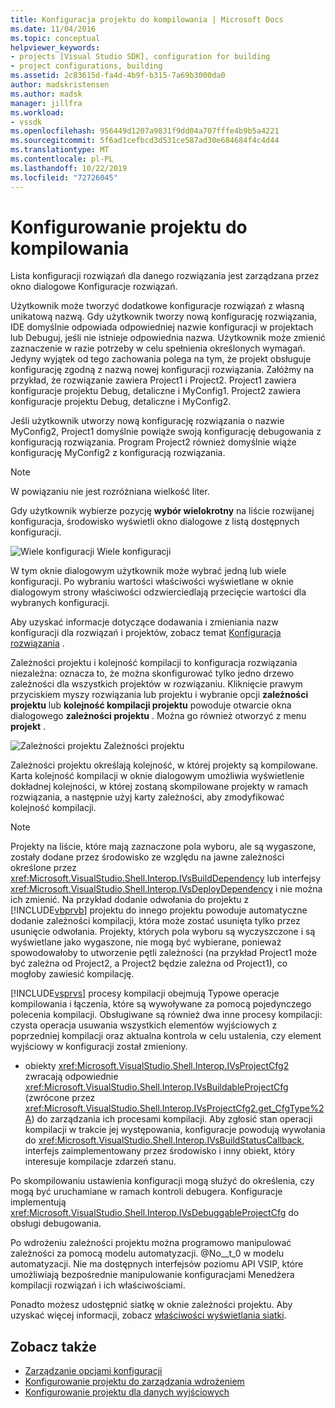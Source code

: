 ```yaml
---
title: Konfiguracja projektu do kompilowania | Microsoft Docs
ms.date: 11/04/2016
ms.topic: conceptual
helpviewer_keywords:
- projects [Visual Studio SDK], configuration for building
- project configurations, building
ms.assetid: 2c83615d-fa4d-4b9f-b315-7a69b3000da0
author: madskristensen
ms.author: madsk
manager: jillfra
ms.workload:
- vssdk
ms.openlocfilehash: 956449d1207a9831f9dd04a707fffe4b9b5a4221
ms.sourcegitcommit: 5f6ad1cefbcd3d531ce587ad30e684684f4c4d44
ms.translationtype: MT
ms.contentlocale: pl-PL
ms.lasthandoff: 10/22/2019
ms.locfileid: "72726045"
---
```

# <a name="project-configuration-for-building"></a>Konfigurowanie projektu do kompilowania
Lista konfiguracji rozwiązań dla danego rozwiązania jest zarządzana przez okno dialogowe Konfiguracje rozwiązań.

 Użytkownik może tworzyć dodatkowe konfiguracje rozwiązań z własną unikatową nazwą. Gdy użytkownik tworzy nową konfigurację rozwiązania, IDE domyślnie odpowiada odpowiedniej nazwie konfiguracji w projektach lub Debuguj, jeśli nie istnieje odpowiednia nazwa. Użytkownik może zmienić zaznaczenie w razie potrzeby w celu spełnienia określonych wymagań. Jedyny wyjątek od tego zachowania polega na tym, że projekt obsługuje konfigurację zgodną z nazwą nowej konfiguracji rozwiązania. Załóżmy na przykład, że rozwiązanie zawiera Project1 i Project2. Project1 zawiera konfiguracje projektu Debug, detaliczne i MyConfig1. Project2 zawiera konfiguracje projektu Debug, detaliczne i MyConfig2.

 Jeśli użytkownik utworzy nową konfigurację rozwiązania o nazwie MyConfig2, Project1 domyślnie powiąże swoją konfigurację debugowania z konfiguracją rozwiązania. Program Project2 również domyślnie wiąże konfigurację MyConfig2 z konfiguracją rozwiązania.

> [!NOTE]
> W powiązaniu nie jest rozróżniana wielkość liter.

 Gdy użytkownik wybierze pozycję **wybór wielokrotny** na liście rozwijanej konfiguracja, środowisko wyświetli okno dialogowe z listą dostępnych konfiguracji.

 ![Wiele konfiguracji](../../extensibility/internals/media/vsmultiplecfgs.gif "vsMultipleCfgs") Wiele konfiguracji

 W tym oknie dialogowym użytkownik może wybrać jedną lub wiele konfiguracji. Po wybraniu wartości właściwości wyświetlane w oknie dialogowym strony właściwości odzwierciedlają przecięcie wartości dla wybranych konfiguracji.

 Aby uzyskać informacje dotyczące dodawania i zmieniania nazw konfiguracji dla rozwiązań i projektów, zobacz temat [Konfiguracja rozwiązania](../../extensibility/internals/solution-configuration.md) .

 Zależności projektu i kolejność kompilacji to konfiguracja rozwiązania niezależna: oznacza to, że można skonfigurować tylko jedno drzewo zależności dla wszystkich projektów w rozwiązaniu. Kliknięcie prawym przyciskiem myszy rozwiązania lub projektu i wybranie opcji **zależności projektu** lub **kolejność kompilacji projektu** powoduje otwarcie okna dialogowego **zależności projektu** . Można go również otworzyć z menu **projekt** .

 ![Zależności projektu](../../extensibility/internals/media/vsprojdependencies.gif "vsProjDependencies") Zależności projektu

 Zależności projektu określają kolejność, w której projekty są kompilowane. Karta kolejność kompilacji w oknie dialogowym umożliwia wyświetlenie dokładnej kolejności, w której zostaną skompilowane projekty w ramach rozwiązania, a następnie użyj karty zależności, aby zmodyfikować kolejność kompilacji.

> [!NOTE]
> Projekty na liście, które mają zaznaczone pola wyboru, ale są wygaszone, zostały dodane przez środowisko ze względu na jawne zależności określone przez <xref:Microsoft.VisualStudio.Shell.Interop.IVsBuildDependency> lub interfejsy <xref:Microsoft.VisualStudio.Shell.Interop.IVsDeployDependency> i nie można ich zmienić. Na przykład dodanie odwołania do projektu z [!INCLUDE[vbprvb](../../code-quality/includes/vbprvb_md.md)] projektu do innego projektu powoduje automatyczne dodanie zależności kompilacji, która może zostać usunięta tylko przez usunięcie odwołania. Projekty, których pola wyboru są wyczyszczone i są wyświetlane jako wygaszone, nie mogą być wybierane, ponieważ spowodowałoby to utworzenie pętli zależności (na przykład Project1 może być zależna od Project2, a Project2 będzie zależna od Project1), co mogłoby zawiesić kompilację.

 [!INCLUDE[vsprvs](../../code-quality/includes/vsprvs_md.md)] procesy kompilacji obejmują Typowe operacje kompilowania i łączenia, które są wywoływane za pomocą pojedynczego polecenia kompilacji. Obsługiwane są również dwa inne procesy kompilacji: czysta operacja usuwania wszystkich elementów wyjściowych z poprzedniej kompilacji oraz aktualna kontrola w celu ustalenia, czy element wyjściowy w konfiguracji został zmieniony.

- obiekty <xref:Microsoft.VisualStudio.Shell.Interop.IVsProjectCfg2> zwracają odpowiednie <xref:Microsoft.VisualStudio.Shell.Interop.IVsBuildableProjectCfg> (zwrócone przez <xref:Microsoft.VisualStudio.Shell.Interop.IVsProjectCfg2.get_CfgType%2A>) do zarządzania ich procesami kompilacji. Aby zgłosić stan operacji kompilacji w trakcie jej występowania, konfiguracje powodują wywołania do <xref:Microsoft.VisualStudio.Shell.Interop.IVsBuildStatusCallback>, interfejs zaimplementowany przez środowisko i inny obiekt, który interesuje kompilacje zdarzeń stanu.

 Po skompilowaniu ustawienia konfiguracji mogą służyć do określenia, czy mogą być uruchamiane w ramach kontroli debugera. Konfiguracje implementują <xref:Microsoft.VisualStudio.Shell.Interop.IVsDebuggableProjectCfg> do obsługi debugowania.

 Po wdrożeniu zależności projektu można programowo manipulować zależności za pomocą modelu automatyzacji. @No__t_0 w modelu automatyzacji. Nie ma dostępnych interfejsów poziomu API VSIP, które umożliwiają bezpośrednie manipulowanie konfiguracjami Menedżera kompilacji rozwiązań i ich właściwościami.

 Ponadto możesz udostępnić siatkę w oknie zależności projektu. Aby uzyskać więcej informacji, zobacz [właściwości wyświetlania siatki](../../extensibility/internals/properties-display-grid.md).

## <a name="see-also"></a>Zobacz także
- [Zarządzanie opcjami konfiguracji](../../extensibility/internals/managing-configuration-options.md)
- [Konfigurowanie projektu do zarządzania wdrożeniem](../../extensibility/internals/project-configuration-for-managing-deployment.md)
- [Konfigurowanie projektu dla danych wyjściowych](../../extensibility/internals/project-configuration-for-output.md)